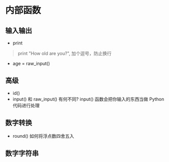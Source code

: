 # 内部函数

## 输入输出
+ print
>print "How old are you?",
>加个逗号，防止换行
+ age = raw_input()

## 高级
+ id()
+ input() 和 raw_input() 有何不同?
input() 函数会把你输入的东西当做 Python 代码进行处理

## 数字转换
+ round()
如何将浮点数四舍五入

## 数字字符串
